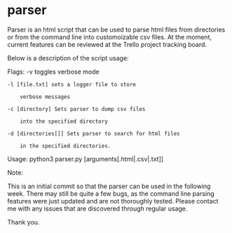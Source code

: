 # parser

Parser is an html script that can be used to parse html
files from directories or from the command line into 
customoizable csv files. At the moment, current features
can be reviewed at the Trello project tracking board.

Below is a description of the script usage:

Flags: 
    -v toggles verbose mode
    
    -l [file.txt] sets a logger file to store
    
        verbose messages
        
    -c [directory] Sets parser to dump csv files
    
        into the specified directory
        
    -d [directories[]] Sets parser to search for html files
    
        in the specified directories.
        

Usage: python3 parser.py [arguments[.html|.csv|.txt]]

Note:

This is an initial commit so that the parser can be used in
the following week. There may still be quite a few bugs, as
the command line parsing features were just updated and are
not thoroughly tested. Please contact me with any issues 
that are discovered through regular usage.

Thank you.
